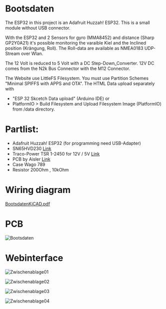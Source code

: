 # Bootsdaten

The ESP32 in this project is an Adafruit Huzzah! ESP32. This is a small module without USB connector.

With the ESP32 and 2 Sensors for gyro (MMA8452) and distance (Sharp GP2Y0A21) it's possible
monitoring the varaible Kiel and the Inclined position (Krängung, Roll). 
The Roll-data are available as NMEA0183 UDP-Stream over Wlan.

The 12 Volt is reduced to 5 Volt with a DC Step-Down_Converter. 12V DC comes from the N2k Bus Connector with the M12 Connector.

The Website use LittleFS Filesystem. You must use Partition Schemes "Minimal SPIFFS with APPS and OTA".
The HTML Data upload separately with 
- "ESP 32 Skcetch Data upload" (Arduino IDE) or 
- PlatformIO > Build Filesystem and Upload Filesystem Image (PlatformIO) 
from /data directory.

# Partlist:

- Adafruit Huzzah! ESP32 (for programming need USB-Adapter)
- SN65HVD230 [Link](https://www.reichelt.de/high-speed-can-transceiver-1-mbit-s-3-3-v-so-8-sn-65hvd230d-p58427.html?&trstct=pos_0&nbc=1)
- Traco-Power TSR 1-2450 for 12V / 5V [Link](https://www.reichelt.de/dc-dc-wandler-tsr-1-1-w-5-v-1000-ma-sil-to-220-tsr-1-2450-p116850.html?search=tsr+1-24)
- PCB by Aisler [Link](https://aisler.net/p/JCQLQVHC)
- Case Wago 789
- Resistor 200Ohm , 10kOhm


# Wiring diagram

[BootsdatenKiCAD.pdf](https://github.com/gerryvel/Bootsdaten/files/11690286/BootsdatenKiCAD.pdf)

# PCB

![Bootsdaten](https://github.com/gerryvel/Bootsdaten/assets/17195231/b4be1809-5393-4396-8dcf-747c5ca8a09e)

# Webinterface

![Zwischenablage01](https://user-images.githubusercontent.com/17195231/234933514-95c5519c-ce94-45df-af15-64128691161c.jpg)

![Zwischenablage02](https://user-images.githubusercontent.com/17195231/234933530-b59c1f4c-b747-41a3-8f6a-eba9062560dc.jpg)

![Zwischenablage03](https://user-images.githubusercontent.com/17195231/234933552-55ede022-9682-486e-8518-c98acedd2c1a.jpg)

![Zwischenablage04](https://user-images.githubusercontent.com/17195231/234933563-c5276110-f2e7-4a71-a5f1-1a3fbc7df484.jpg)
